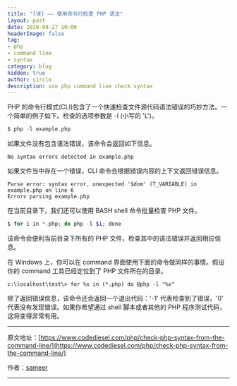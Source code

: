 ```yaml
---
title: "[译] —— 使用命令行检查 PHP 语法"
layout: post
date: 2019-08-27 10:00
headerImage: false
tag:
- php
- command line
- syntax
category: blog
hidden: true
author: circle
description: use php command line check syntax
---
```


PHP 的命令行模式(CLI)包含了一个快速检查文件源代码语法错误的巧妙方法。一个简单的例子如下。检查的选项参数是 -l (小写的 'L')。

```php
$ php -l example.php
```

如果文件没有包含语法错误，该命令会返回如下信息。

```
No syntax errors detected in example.php
```

如果文件当中存在一个错误，CLI 命令会根据错误内容的上下文返回错误信息。

```
Parse error: syntax error, unexpected '$dom' (T_VARIABLE) in example.php on line 6
Errors parsing example.php
```

在当前目录下，我们还可以使用 BASH shell 命令批量检查 PHP 文件。

```php
$ for i in *.php; do php -l $i; done
```

该命令会便利当前目录下所有的 PHP 文件，检查其中的语法错误并返回相应信息。

在 Windows 上，你可以在 command 界面使用下面的命令做同样的事情。假设你的 command 工具已经定位到了 PHP 文件所在的目录。

```
c:\localhost\test\> for %x in (*.php) do @php -l "%x"
```

除了返回错误信息，该命令还会返回一个退出代码：'-1' 代表检查到了错误，'0' 代表没有发现错误。如果你希望通过 shell 脚本或者其他的 PHP 程序测试代码，这将变得非常有用。

---

原文地址：[https://www.codediesel.com/php/check-php-syntax-from-the-command-line/](https://www.codediesel.com/php/check-php-syntax-from-the-command-line/)

作者：[sameer](https://www.codediesel.com/author/admin/)

---
